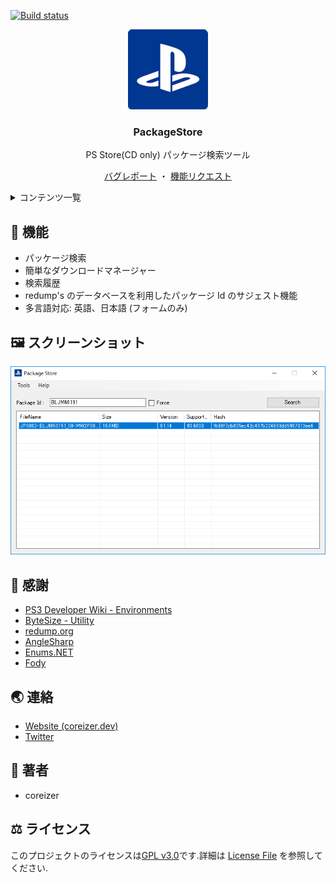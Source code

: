 [![Build status](https://ci.appveyor.com/api/projects/status/5j92bdq3sv9hp7gm?svg=true)](https://ci.appveyor.com/project/coreizer/packagestore)

<div align="center">
  <a href="https://github.com/coreizer/PackageStore">
    <img src="./docs/logo.png" width="128">
  </a>

  <h3 align="center">PackageStore</h3>

  <p>PS Store(CD only) パッケージ検索ツール</p>

  <p align="center">
    <a href="https://github.com/coreizer/PackageStore/issues">バグレポート</a>
    ・
    <a href="https://github.com/coreizer/PackageStore/issues">機能リクエスト</a>
  </p>
</div>

<details>
  <summary>コンテンツ一覧</summary>
  <ol>
    <li><a href="#👀-featured">機能</a></li>
    <li><a href="#🖼️-screenshot">スクリーンショット</a></li>
    <li><a href="#🙏-additional-resources-and-thanks">感謝</a></li>
    <li><a href="#👷-author">著者</a></li>
    <li><a href="#🌏-stay-in-touch">連絡</a></li>
    <li><a href="#⚖️-license">ライセンス</a></li>
  </ol>
</details>

## 👀 機能

- パッケージ検索
- 簡単なダウンロードマネージャー
- 検索履歴
- redump's のデータベースを利用したパッケージ Id のサジェスト機能
- 多言語対応: 英語、日本語 (フォームのみ)

## 🖼️ スクリーンショット

![ScreenShot](docs/PackageStore.png)

## 🙏 感謝

- [PS3 Developer Wiki - Environments](https://www.psdevwiki.com/ps3/Environments)
- [ByteSize - Utility](https://github.com/omar/ByteSize)
- [redump.org](http://redump.org/)
- [AngleSharp](https://github.com/AngleSharp/AngleSharp)
- [Enums.NET](https://github.com/TylerBrinkley/Enums.NET)
- [Fody](https://github.com/Fody/Fody)

## 🌏 連絡

- [Website (coreizer.dev)](https://www.coreizer.dev)
- [Twitter](https://www.twitter.com/coreizer)

## 👷 著者

- coreizer

## ⚖️ ライセンス

このプロジェクトのライセンスは[GPL v3.0](https://opensource.org/license/lgpl-3-0/)です.詳細は [License File](LICENSE) を参照してください.
